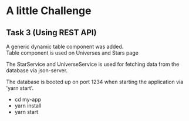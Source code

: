 # A little Challenge

## Task 3 (Using REST API)
A generic dynamic table component was added. <br>
Table component is used on Universes and Stars page

The StarService and UniverseService is used for fetching data from the database via json-server.

The database is booted up on port 1234 when starting the application via 'yarn start'. <br>

-   cd my-app
-   yarn install
-   yarn start